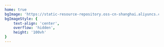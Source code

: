 ```yaml
---
home: true
bgImage: 'https://static-resource-repository.oss-cn-shanghai.aliyuncs.com/docs/public/bg.svg'
bgImageStyle: {
    text-align: 'center',
    overflow: 'hidden',
    height: '100vh'
}
---
```



<style>
.home-blog {
    padding: 0 !important;
    margin: 0 auto !important;
}

.home-blog .hero {
    margin: 3.6rem auto 0;
    position: relative;
    box-sizing: border-box;
    padding: 0 20px;
    height: 100vh;
    align-items: center;
    justify-content: center;
}

.home-blog .hero .mask:after {
    background-color: transparent !important;
}

.home-blog .hero .action, .home-blog .hero .description, .home-blog .hero .huawei, .home-blog .hero h1 {
    color: #71717b !important;
}

.home-blog .hero h1 {
    margin: 33vh auto 1.8rem !important;
}

@media (max-width: 719px)
.home-blog .hero {
    height: 450px !important;
}
</style>